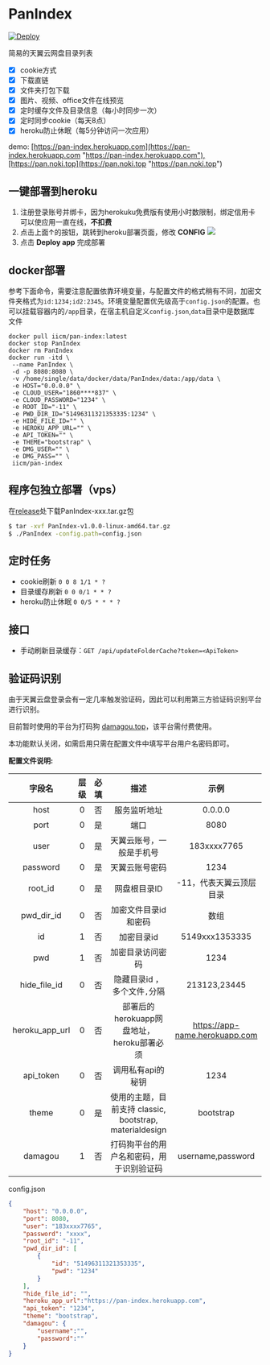 # PanIndex
[![Deploy](https://www.herokucdn.com/deploy/button.png)](https://heroku.com/deploy?template=https://github.com/libsgh/PanIndex)

简易的天翼云网盘目录列表
- [x] cookie方式
- [x] 下载直链
- [x] 文件夹打包下载
- [x] 图片、视频、office文件在线预览
- [x] 定时缓存文件及目录信息（每小时同步一次）
- [x] 定时同步cookie（每天8点）
- [x] heroku防止休眠（每5分钟访问一次应用）

demo: [https://pan-index.herokuapp.com](https://pan-index.herokuapp.com "https://pan-index.herokuapp.com"),[https://pan.noki.top](https://pan.noki.top "https://pan.noki.top")
## 一键部署到heroku
1.  注册登录账号并绑卡，因为herokuku免费版有使用小时数限制，绑定信用卡可以使应用一直在线，**不扣费**
2.  点击上面↑的按钮，跳转到heroku部署页面，修改 **CONFIG**
![](https://raw.githubusercontent.com/libsgh/PanIndex/master/doc/1-2.png)
3. 点击 **Deploy app** 完成部署

## docker部署
参考下面命令，需要注意配置依靠环境变量，与配置文件的格式稍有不同，加密文件夹格式为`id:1234;id2:2345`。环境变量配置优先级高于`config.json`的配置。也可以挂载容器内的`/app`目录，在宿主机自定义`config.json`,`data`目录中是数据库文件
```
docker pull iicm/pan-index:latest
docker stop PanIndex
docker rm PanIndex
docker run -itd \
 --name PanIndex \
 -d -p 8080:8080 \
 -v /home/single/data/docker/data/PanIndex/data:/app/data \
 -e HOST="0.0.0.0" \
 -e CLOUD_USER="1860****837" \
 -e CLOUD_PASSWORD="1234" \
 -e ROOT_ID="-11" \
 -e PWD_DIR_ID="51496311321353335:1234" \
 -e HIDE_FILE_ID="" \
 -e HEROKU_APP_URL="" \
 -e API_TOKEN="" \
 -e THEME="bootstrap" \
 -e DMG_USER="" \
 -e DMG_PASS="" \
 iicm/pan-index
```
## 程序包独立部署（vps）
在[release](https://github.com/libsgh/PanIndex/releases "release")处下载PanIndex-xxx.tar.gz包
```bash
$ tar -xvf PanIndex-v1.0.0-linux-amd64.tar.gz
$ ./PanIndex -config.path=config.json
```

## 定时任务
- cookie刷新 `0 0 8 1/1 * ?`
- 目录缓存刷新 `0 0 0/1 * * ?`
- heroku防止休眠 `0 0/5 * * * ?`

## 接口
- 手动刷新目录缓存：`GET /api/updateFolderCache?token=<ApiToken>`

## 验证码识别
由于天翼云盘登录会有一定几率触发验证码，因此可以利用第三方验证码识别平台进行识别。

目前暂时使用的平台为打码狗 [damagou.top](http://www.damagou.top)，该平台需付费使用。

本功能默认关闭，如需启用只需在配置文件中填写平台用户名密码即可。

**配置文件说明:**

|  字段名         | 层级  | 必填  | 描述                                                    | 示例                           |
| :-------------: | :----:| :---: | :-----------------------------------------------------: | :----------------------------: |
|  host           | 0     | 否    | 服务监听地址                                            | 0.0.0.0                        |
|  port           | 0     | 是    | 端口                                                    | 8080                           |
|  user           | 0     | 是    | 天翼云账号，一般是手机号                                | 183xxxx7765                    |
|  password       | 0     | 是    | 天翼云账号密码                                          | 1234                           |
|  root_id        | 0     | 是    | 网盘根目录ID                                            | -11，代表天翼云顶层目录        |
|  pwd_dir_id     | 0     | 否    | 加密文件目录id和密码                                    | 数组                           |
|  id             | 1     | 否    | 加密目录id                                              | 5149xxx1353335                 |
|  pwd            | 1     | 否    | 加密目录访问密码                                        | 1234                           |
|  hide_file_id   | 0     | 否    | 隐藏目录id ，多个文件`,`分隔                            | 213123,23445                   |
|  heroku_app_url | 0     | 否    | 部署后的herokuapp网盘地址，heroku部署必须               | https://app-name.herokuapp.com |
|  api_token      | 0     | 否    | 调用私有api的秘钥                                       | 1234                           |
|  theme          | 0     | 是    | 使用的主题，目前支持 classic, bootstrap, materialdesign | bootstrap                      |
|  damagou        | 1     | 否    | 打码狗平台的用户名和密码，用于识别验证码                | username,password              |

config.json
```json
{
    "host": "0.0.0.0",
    "port": 8080,
    "user": "183xxxx7765",
    "password": "xxxx",
    "root_id": "-11",
    "pwd_dir_id": [
        {
            "id": "51496311321353335",
            "pwd": "1234"
        }
    ],
    "hide_file_id": "",
    "heroku_app_url":"https://pan-index.herokuapp.com",
    "api_token": "1234",
    "theme": "bootstrap",
    "damagou": {
        "username":"",
        "password":""
    }
}
```

